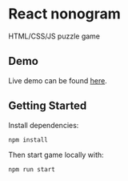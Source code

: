 # React nonogram

HTML/CSS/JS puzzle game

## Demo

Live demo can be found [here](https://tonai.github.io/react-nonogram/).

## Getting Started

Install dependencies:

```
npm install
```

Then start game locally with:

```
npm run start
```
